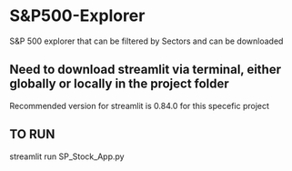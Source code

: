 # S&P500-Explorer

S&P 500 explorer that can be filtered by Sectors and can be downloaded

## Need to download streamlit via terminal, either globally or locally in the project folder

Recommended version for streamlit is 0.84.0 for this specefic project


## TO RUN

streamlit run SP_Stock_App.py
